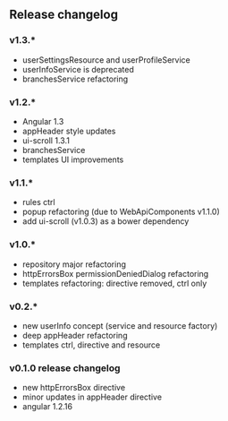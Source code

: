 ## Release changelog

### v1.3.* 

* userSettingsResource and userProfileService
* userInfoService is deprecated
* branchesService refactoring


### v1.2.*

* Angular 1.3
* appHeader style updates
* ui-scroll 1.3.1
* branchesService
* templates UI improvements



### v1.1.*

* rules ctrl
* popup refactoring (due to WebApiComponents v1.1.0)
* add ui-scroll (v1.0.3) as a bower dependency


### v1.0.*

* repository major refactoring
* httpErrorsBox permissionDeniedDialog refactoring
* templates refactoring: directive removed, ctrl only


### v0.2.*

* new userInfo concept (service and resource factory)
* deep appHeader refactoring
* templates ctrl, directive and resource


### v0.1.0 release changelog

* new httpErrorsBox directive
* minor updates in appHeader directive
* angular 1.2.16
